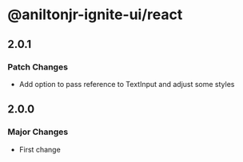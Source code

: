 # @aniltonjr-ignite-ui/react

## 2.0.1

### Patch Changes

- Add option to pass reference to TextInput and adjust some styles

## 2.0.0

### Major Changes

- First change

